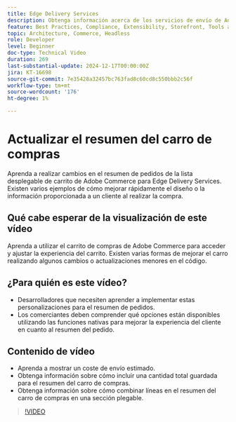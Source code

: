 ```yaml
---
title: Edge Delivery Services
description: Obtenga información acerca de los servicios de envío de Adobe Edge y cómo actualizar la sección de resumen de pedidos del menú desplegable de Commerce.
feature: Best Practices, Compliance, Extensibility, Storefront, Tools and External Services
topic: Architecture, Commerce, Headless
role: Developer
level: Beginner
doc-type: Technical Video
duration: 269
last-substantial-update: 2024-12-17T00:00:00Z
jira: KT-16698
source-git-commit: 7e35428a32457bc763fad8c60cd8c550bbb2c56f
workflow-type: tm+mt
source-wordcount: '176'
ht-degree: 1%

---
```


# Actualizar el resumen del carro de compras

Aprenda a realizar cambios en el resumen de pedidos de la lista desplegable de carrito de Adobe Commerce para Edge Delivery Services.  Existen varios ejemplos de cómo mejorar rápidamente el diseño o la información proporcionada a un cliente al realizar la compra.

## Qué cabe esperar de la visualización de este vídeo

Aprenda a utilizar el carrito de compras de Adobe Commerce para acceder y ajustar la experiencia del carrito.  Existen varias formas de mejorar el carro realizando algunos cambios o actualizaciones menores en el código.

## ¿Para quién es este vídeo?

* Desarrolladores que necesiten aprender a implementar estas personalizaciones para el resumen de pedidos.
* Los comerciantes deben comprender qué opciones están disponibles utilizando las funciones nativas para mejorar la experiencia del cliente en cuanto al resumen del pedido.

## Contenido de vídeo

* Aprenda a mostrar un coste de envío estimado.
* Obtenga información sobre cómo incluir una cantidad total guardada para el resumen del carro de compras.
* Obtenga información sobre cómo combinar líneas en el resumen del carro de compras en una sección plegable.

>[!VIDEO](https://video.tv.adobe.com/v/3441185?learn=on)
